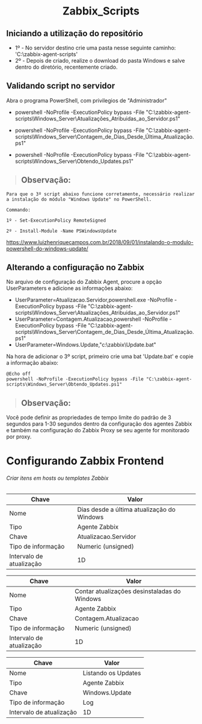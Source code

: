 #  <center>Zabbix_Scripts</center>

## Iniciando a utilização do repositório

- 1º -  No servidor destino crie uma pasta nesse seguinte caminho: 'C:\zabbix-agent-scripts\'
- 2º -  Depois de criado, realize o download do pasta Windows e salve dentro do diretório, recentemente criado.

## Validando script no servidor

Abra o programa PowerShell, com privilegios de "Administrador"

 - powershell -NoProfile -ExecutionPolicy bypass -File "C:\zabbix-agent-scripts\Windows_Server\Atualizações_Atribuidas_ao_Servidor.ps1"
 
 - powershell -NoProfile -ExecutionPolicy bypass -File "C:\zabbix-agent-scripts\Windows_Server\Contagem_de_Dias_Desde_Última_Atualização.ps1"

 - powershell -NoProfile -ExecutionPolicy bypass -File "C:\zabbix-agent-scripts\Windows_Server\Obtendo_Updates.ps1"

 > ## Observação: 
~~~
Para que o 3º script abaixo funcione corretamente, necessário realizar a instalação do módulo "Windows Update" no PowerShell.

Commando: 

1º - Set-ExecutionPolicy RemoteSigned

2º - Install-Module -Name PSWindowsUpdate
~~~

https://www.luizhenriquecampos.com.br/2018/09/01/instalando-o-modulo-powershell-do-windows-update/

## Alterando a configuração no Zabbix

No arquivo de configuração do Zabbix Agent, procure a opção UserParameters e adicione as informações abaixo:

- UserParameter=Atualizacao.Servidor,powershell.exe -NoProfile -ExecutionPolicy bypass -File "C:\zabbix-agent-scripts\Windows_Server\Atualizações_Atribuidas_ao_Servidor.ps1"
- UserParameter=Contagem.Atualizacao,powershell -NoProfile -ExecutionPolicy bypass -File "C:\zabbix-agent-scripts\Windows_Server\Contagem_de_Dias_Desde_Última_Atualização.ps1"
- UserParameter=Windows.Update,"c:\zabbix\Update.bat"


Na hora de adicionar o 3º script, primeiro crie uma bat 'Update.bat' e copie a informação abaixo: 

```
@Echo off	
powershell -NoProfile -ExecutionPolicy bypass -File "C:\zabbix-agent-scripts\Windows_Server\Obtendo_Updates.ps1"
```

 > ## Observação:

Você pode definir as propriedades de tempo limite do padrão de 3 segundos para 1-30 segundos dentro da configuração dos agentes Zabbix e também na configuração do Zabbix Proxy se seu agente for monitorado por proxy.


# Configurando Zabbix Frontend

###### Criar itens em hosts ou templates Zabbix

|       Chave         |        Valor        |
| ------------------- | ------------------- |
|  Nome               |  Dias desde a última atualização do Windows |
|  Tipo               |  Agente Zabbix      |   
|  Chave              |  Atualizacao.Servidor  | 
|  Tipo de informação |  Numeric (unsigned)      |   
| Intervalo de atualização |  1D | 

|       Chave         |        Valor        |
| ------------------- | ------------------- |
|  Nome               |  Contar atualizações desinstaladas do Windows |
|  Tipo               |  Agente Zabbix      |   
|  Chave              |  Contagem.Atualizacao  | 
|  Tipo de informação |  Numeric (unsigned)      |   
| Intervalo de atualização |  1D  | 

|       Chave         |        Valor        |
| ------------------- | ------------------- |
|  Nome               |  Listando os Updates |
|  Tipo               |  Agente Zabbix      |   
|  Chave              |  Windows.Update  | 
|  Tipo de informação |  Log      |   
| Intervalo de atualização |  1D  | 

